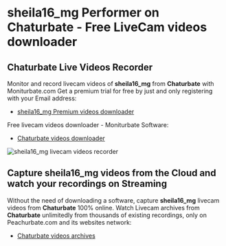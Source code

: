 # sheila16_mg Performer on Chaturbate - Free LiveCam videos downloader

## Chaturbate Live Videos Recorder

Monitor and record livecam videos of **sheila16_mg** from **Chaturbate** with Moniturbate.com
Get a premium trial for free by just and only registering with your Email address:
* [sheila16_mg Premium videos downloader](https://moniturbate.com/request-demo-licence-key.html)

Free livecam videos downloader - Moniturbate Software:
* [Chaturbate videos downloader](https://moniturbate.com/moniturbate-download-software.html)

![sheila16_mg livecam videos recorder](https://peachurnet.com/templates/moniturbate-software.png)


## Capture sheila16_mg videos from the Cloud and watch your recordings on Streaming

Without the need of downloading a software, capture **sheila16_mg** livecam videos from **Chaturbate** 100% online.
Watch Livecam archives from **Chaturbate** unlimitedly from thousands of existing recordings, only on Peachurbate.com and its websites network:
* [Chaturbate videos archives](https://peachurnet.com/)
